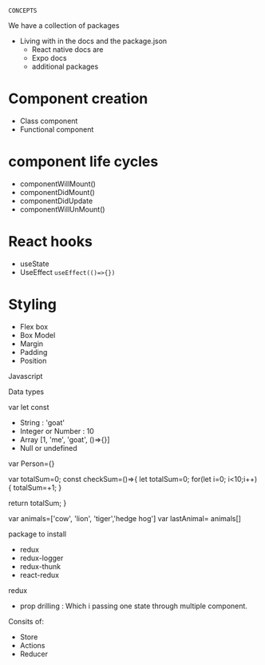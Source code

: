 `CONCEPTS`

We have a collection of packages

- Living with in the docs and the package.json
  - React native docs are
  - Expo docs
  - additional packages

# Component creation

- Class component
- Functional component

# component life cycles

- componentWillMount()
- componentDidMount()
- componentDidUpdate
- componentWillUnMount()

# React hooks

- useState
- UseEffect
  `useEffect(()=>{})`

# Styling

- Flex box
- Box Model
- Margin
- Padding
- Position

Javascript

Data types

var
let
const

- String : 'goat'
- Integer or Number : 10
- Array [1, 'me', 'goat', ()=>{}]
- Null or undefined

var Person={}

var totalSum=0;
const checkSum=()=>{
let totalSum=0;
for(let i=0; i<10;i++){
totalSum=+1;
}

return totalSum;
}


var animals=['cow', 'lion', 'tiger','hedge hog']
var lastAnimal= animals[]

package to install

- redux
- redux-logger
- redux-thunk
- react-redux


redux

- prop drilling : Which i passing one state through multiple component.

Consits of:

- Store 
- Actions
- Reducer 